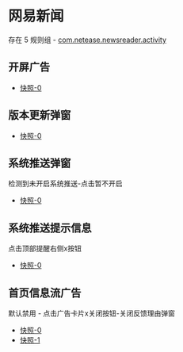 # 网易新闻

存在 5 规则组 - [com.netease.newsreader.activity](/src/apps/com.netease.newsreader.activity.ts)

## 开屏广告

- [快照-0](https://i.gkd.li/import/12639864)

## 版本更新弹窗

- [快照-0](https://i.gkd.li/import/12639884)

## 系统推送弹窗

检测到未开启系统推送-点击暂不开启

- [快照-0](https://i.gkd.li/import/12639800)

## 系统推送提示信息

点击顶部提醒右侧x按钮

- [快照-0](https://i.gkd.li/import/12639869)

## 首页信息流广告

默认禁用 - 点击广告卡片x关闭按钮-关闭反馈理由弹窗

- [快照-0](https://i.gkd.li/import/12639752)
- [快照-1](https://i.gkd.li/import/12639751)
